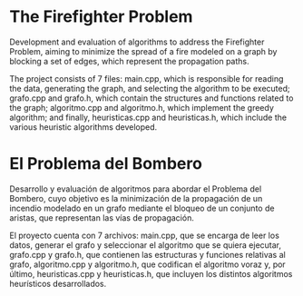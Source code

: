 # The Firefighter Problem

Development and evaluation of algorithms to address the Firefighter Problem, aiming to
minimize the spread of a fire modeled on a graph by blocking a set of edges, which represent
the propagation paths.

The project consists of 7 files: main.cpp, which is responsible for reading the data,
generating the graph, and selecting the algorithm to be executed; grafo.cpp and grafo.h,
which contain the structures and functions related to the graph; algoritmo.cpp and algoritmo.h,
which implement the greedy algorithm; and finally, heuristicas.cpp and heuristicas.h,
which include the various heuristic algorithms developed.

# El Problema del Bombero

Desarrollo y evaluación de algoritmos para abordar el Problema del Bombero, cuyo objetivo es
la minimización de la propagación de un incendio modelado en un grafo mediante el bloqueo
de un conjunto de aristas, que representan las vías de propagación.

El proyecto cuenta con 7 archivos: main.cpp, que se encarga de leer los
datos, generar el grafo y seleccionar el algoritmo que se quiera ejecutar, grafo.cpp y grafo.h, que
contienen las estructuras y funciones relativas al grafo, algoritmo.cpp y algoritmo.h, que codifican el
algoritmo voraz y, por último, heuristicas.cpp y heuristicas.h, que incluyen los distintos algoritmos
heurísticos desarrollados.

